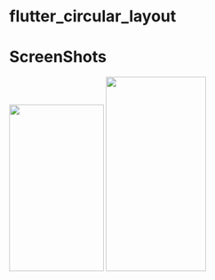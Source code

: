 # flutter_circular_layout
# ScreenShots
<img src="https://raw.githubusercontent.com/sayonetech/flutter_circular_layout/master/circular_layout/images/Screenshot_1533708897.png" height=300 width=170 />  <img src="https://raw.githubusercontent.com/sayonetech/flutter_circular_layout/master/circular_layout/images/Screen Shot 2018-08-08 at 11.46.41 AM.png" height=350 width=180 />
